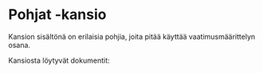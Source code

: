 # Pohjat -kansio


Kansion sisältönä on erilaisia pohjia, joita pitää käyttää vaatimusmäärittelyn osana.

Kansiosta löytyvät dokumentit:
